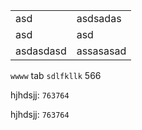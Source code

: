 

|           |           |
| --------- | --------- |
| asd       | asdsadas  |
| asd       | asd       |
| asdasdasd | assasasad |

``wwww`` tab
``sdlfkllk`` 566

hjhdsjj: ``763764``

<span width=300>hjhdsjj:</span> ``763764``

